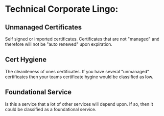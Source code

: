 
# Technical Corporate Lingo:


## Unmanaged Certificates

Self signed or imported certificates. Certificates that are not "managed" and therefore will not be "auto renewed" upon expiration.

## Cert Hygiene

The cleanileness of ones certificates. If you have several "unmanaged" certificates then your teams certificate hygine would be classified as low.

## Foundational Service

Is this a service that a lot of other services will depend upon. If so, then it could be classified as a foundational service.

